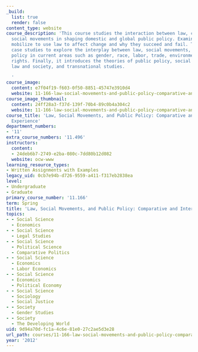 ```yaml
---
_build:
  list: true
  render: false
content_type: website
course_description: 'This course studies the interaction between law, courts, and
  social movements in shaping domestic and global public policy. Examines how groups
  mobilize to use law to affect change and why they succeed and fail. The class uses
  case studies to explore the interplay between law, social movements, and public
  policy in current areas such as gender, race, labor, trade, environment, and human
  rights. Finally, it introduces the theories of public policy, social movements,
  law and society, and transnational studies.

  '
course_image:
  content: e7f04f19-f603-0f50-8851-45747e3910d4
  website: 11-166-law-social-movements-and-public-policy-comparative-and-international-experience-spring-2012
course_image_thumbnail:
  content: 24ff28a3-f37d-139f-70b4-89c0b4a304c2
  website: 11-166-law-social-movements-and-public-policy-comparative-and-international-experience-spring-2012
course_title: 'Law, Social Movements, and Public Policy: Comparative and International
  Experience'
department_numbers:
- '11'
extra_course_numbers: '11.496'
instructors:
  content:
  - 24deb6b7-2749-e2ba-080c-7dd80b12d082
  website: ocw-www
learning_resource_types:
- Written Assignments with Examples
legacy_uid: 0cb7e94b-d726-9559-a411-f317eb2838ea
level:
- Undergraduate
- Graduate
primary_course_number: '11.166'
term: Spring
title: 'Law, Social Movements, and Public Policy: Comparative and International Experience'
topics:
- - Social Science
  - Economics
- - Social Science
  - Legal Studies
- - Social Science
  - Political Science
  - Comparative Politics
- - Social Science
  - Economics
  - Labor Economics
- - Social Science
  - Economics
  - Political Economy
- - Social Science
  - Sociology
  - Social Justice
- - Society
  - Gender Studies
- - Society
  - The Developing World
uid: 9d94a70d-fc1a-4c6e-81e0-27c2ae5d3e28
url_path: courses/11-166-law-social-movements-and-public-policy-comparative-and-international-experience-spring-2012
year: '2012'
---
```

